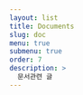 ```yaml
---
layout: list
title: Documents
slug: doc
menu: true
submenu: true
order: 7
description: >
  문서관련 글
---
```


